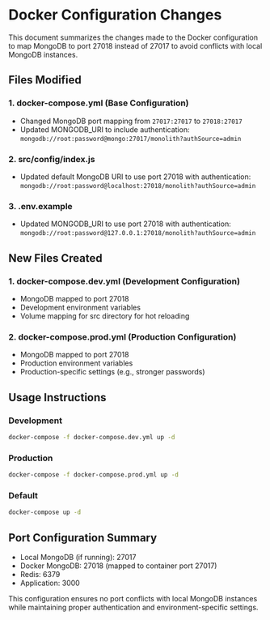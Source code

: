 # Docker Configuration Changes

This document summarizes the changes made to the Docker configuration to map MongoDB to port 27018 instead of 27017 to avoid conflicts with local MongoDB instances.

## Files Modified

### 1. docker-compose.yml (Base Configuration)
- Changed MongoDB port mapping from `27017:27017` to `27018:27017`
- Updated MONGODB_URI to include authentication: `mongodb://root:password@mongo:27017/monolith?authSource=admin`

### 2. src/config/index.js
- Updated default MongoDB URI to use port 27018 with authentication: `mongodb://root:password@localhost:27018/monolith?authSource=admin`

### 3. .env.example
- Updated MONGODB_URI to use port 27018 with authentication: `mongodb://root:password@127.0.0.1:27018/monolith?authSource=admin`

## New Files Created

### 1. docker-compose.dev.yml (Development Configuration)
- MongoDB mapped to port 27018
- Development environment variables
- Volume mapping for src directory for hot reloading

### 2. docker-compose.prod.yml (Production Configuration)
- MongoDB mapped to port 27018
- Production environment variables
- Production-specific settings (e.g., stronger passwords)

## Usage Instructions

### Development
```bash
docker-compose -f docker-compose.dev.yml up -d
```

### Production
```bash
docker-compose -f docker-compose.prod.yml up -d
```

### Default
```bash
docker-compose up -d
```

## Port Configuration Summary

- Local MongoDB (if running): 27017
- Docker MongoDB: 27018 (mapped to container port 27017)
- Redis: 6379
- Application: 3000

This configuration ensures no port conflicts with local MongoDB instances while maintaining proper authentication and environment-specific settings.